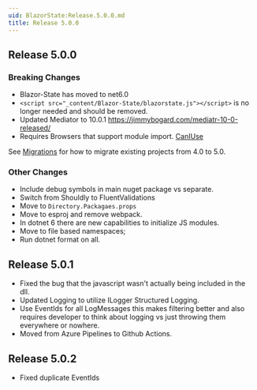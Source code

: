 ```yaml
---
uid: BlazorState:Release.5.0.0.md
title: Release 5.0.0
---
```


## Release 5.0.0

### Breaking Changes
* Blazor-State has moved to net6.0
* `<script src="_content/Blazor-State/blazorstate.js"></script>` is no longer needed and should be removed.
* Updated Mediator to 10.0.1 https://jimmybogard.com/mediatr-10-0-released/
* Requires Browsers that support module import.  [CanIUse](https://caniuse.com/?search=module)

See [Migrations](xref:BlazorState:Migration4-5.md) for how to migrate existing projects from 4.0 to 5.0.

### Other Changes

* Include debug symbols in main nuget package vs separate.
* Switch from Shouldly to FluentValidations
* Move to `Directory.Packagaes.props`
* Move to esproj and remove webpack.
* In dotnet 6 there are new capabilities to initialize JS modules.
* Move to file based namespaces;
* Run dotnet format on all.

## Release 5.0.1

* Fixed the bug that the javascript wasn't actually being included in the dll.
* Updated Logging to utilize ILogger Structured Logging.
* Use EventIds for all LogMessages this makes filtering better and also requires developer to think about logging vs just throwing them everywhere or nowhere.
* Moved from Azure Pipelines to Github Actions.

## Release 5.0.2

* Fixed duplicate EventIds
